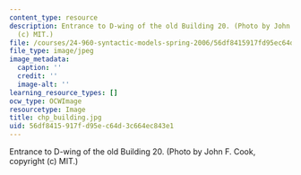 ```yaml
---
content_type: resource
description: Entrance to D-wing of the old Building 20. (Photo by John F. Cook, copyright
  (c) MIT.)
file: /courses/24-960-syntactic-models-spring-2006/56df8415917fd95ec64d3c664ec843e1_chp_building.jpg
file_type: image/jpeg
image_metadata:
  caption: ''
  credit: ''
  image-alt: ''
learning_resource_types: []
ocw_type: OCWImage
resourcetype: Image
title: chp_building.jpg
uid: 56df8415-917f-d95e-c64d-3c664ec843e1
---
```

Entrance to D-wing of the old Building 20. (Photo by John F. Cook, copyright (c) MIT.)

